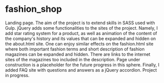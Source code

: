 # fashion_shop
Landing page. The aim of the project is to extend skills in SASS used with Gulp. jQuery adds some functionalities to the sites of the project. Namely, I add star rating system for a product, as well as animation of the content of the company's history and its values that can be expanded and hidden on the about.html site. One can enjoy similar effects on the fashion.html site where both important fashion terms and short description of fashion magazines can be expanded and hidden. There are links to the internet sites of the magazines too included in the description. Page under construction is a placeholder for the future progress in this sphere. Finally, I added FAQ site with questions and answers as a jQuery accordion.
Project in progress.
